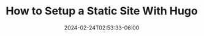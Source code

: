 ---
date: '2024-02-24T02:53:33-06:00'
title: 'How to Setup a Static Site With Hugo'
draft: true
tags: []
description: ""
---